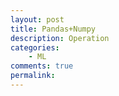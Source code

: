 ```yaml
---
layout: post
title: Pandas+Numpy
description: Operation
categories:
    - ML
comments: true
permalink: 
---
```

